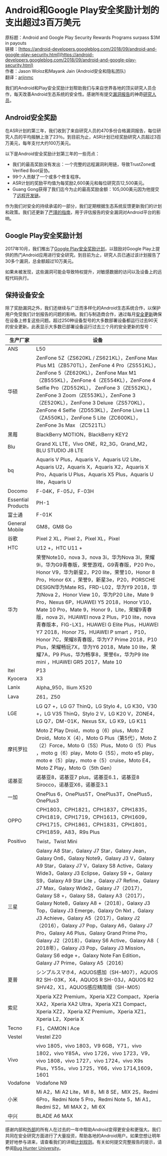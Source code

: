 # Android和Google Play安全奖励计划的支出超过3百万美元

原标题：Android and Google Play Security Rewards Programs surpass $3M in payouts  
链接：[https://android-developers.googleblog.com/2018/09/android-and-google-play-security.html](https://android-developers.googleblog.com/2018/09/android-and-google-play-security.html)  
作者：Jason Woloz和Mayank Jain (Android安全和隐私团队)  
翻译：[arjinmc](https://github.com/arjinmc)  

我们的Android和Play安全奖励计划帮助我们与来自世界各地的顶尖研究人员合作，每天改善Android生态系统的安全性。感谢所有提交[漏洞报告](https://source.android.com/security/overview/updates-resources#report-issues)的神奇[研究人员](https://source.android.com/security/overview/acknowledgements.html)。

## Android安全奖励

在ASR计划的第三年，我们收到了来自研究人员的470多份合格漏洞报告，每位研究人员的平均报酬上涨了23％。到目前为止，ASR计划已经奖励研究人员超过3百万美元，每年支付大约100万美元。

以下是Android安全奖励计划第三年的一些亮点：

* 我们的最高奖励没有发出：一个完整​​的远程漏洞利用链，导致TrustZone或Verified Boot妥协。
* 99个人贡献了一个或多个修复程序。
* ASR计划的奖励平均值为每奖励2,600美元和每位研究员12,500美元。
* Guang Gong获得了我们迄今为止的最高奖励金额：105,000美元因为他提交了[远程开发链](https://security.googleblog.com/2018/01/android-security-ecosystem-investments.html)。

作为我们对安全的持续承诺的一部分，我们定期根据生态系统反馈更新我们的计划和政策。我们还更新了[严瑾的指南](https://source.android.com/security/overview/updates-resources)，用于评估报告的安全漏洞对Android平台的影响。

## Google Play安全奖励计划

2017年10月，我们推出了[Google Play安全奖励计划](http://hackerone.com/googleplay)，以鼓励对Google Play上提供的热门Android应用进行安全研究。到目前为止，研究人员已通过该计划报告了30多个漏洞，总金额超过10万美元。

如果未被发现，这些漏洞可能会导致特权提升，对敏感数据的访问以及设备上的远程代码执行。

## 保持设备安全

除了奖励漏洞之外，我们还继续与广泛而多样化的Android生态系统合作，以保护用户免受我们计划报告的问题的影响。我们与制造商合作，通过每月[安全更新](https://source.android.com/security/bulletin/)确保在设备上修复这些问题。超过250种设备型号的大多数部署设备都运行过去90天的安全更新。此表显示大多数已部署设备运行过去三个月的安全更新的型号：

生产厂家	 | 设备
--- | ---
ANS	| L50
华硕	 | ZenFone 5Z（ZS620KL / ZS621KL），ZenFone Max Plus M1（ZB570TL），ZenFone 4 Pro（ZS551KL），ZenFone 5（ZE620KL），ZenFone Max M1（ZB555KL），ZenFone 4（ZE554KL），ZenFone 4 Selfie Pro（ZD552KL）， ZenFone 3（ZE552KL），ZenFone 3 Zoom（ZE553KL），ZenFone 3（ZE520KL），ZenFone 3 Deluxe（ZS570KL），ZenFone 4 Selfie（ZD553KL），ZenFone Live L1（ZA550KL），ZenFone 5 Lite（ZC600KL），ZenFone 3s Max （ZC521TL）
黑莓	| BlackBerry MOTION，BlackBerry KEY2
Blu | Grand XL LTE，Vivo ONE，R2_3G，Grand_M2，BLU STUDIO J8 LTE
bq | Aquaris V Plus，Aquaris V，Aquaris U2 Lite，Aquaris U2，Aquaris X，Aquaris X2，Aquaris X Pro，Aquaris U Plus，Aquaris X5 Plus，Aquaris U lite，Aquaris U
Docomo | F-04K，F-05J，F-03H
Essential Products | PH-1
富士通 | F-01K
General Mobile | GM8，GM8 Go
谷歌	| Pixel 2 XL，Pixel 2，Pixel XL，Pixel
HTC	| U12 +，HTC U11 +
华为	| 荣誉Note10，nova 3，nova 3i，华为Nova 3I，荣耀9i，华为G9青春版，荣誉游戏，G9青春版，P20 Pro，Honor V9，华为新星2，P20 lite，荣誉10，Honor 8 Pro，Honor 6X ，荣誉9，新星3e，P20，PORSCHE DESIGN华为Mate RS，FRD-L02，华为Y9 2018，华为Nova 2，Honor View 10，华为P20 Lite，Mate 9 Pro，Nexus 6P，HUAWEI Y5 2018，Honor V10，Mate 10 Pro，Mate 9，Honor 9，Lite，荣耀9青春版，nova 2i，HUAWEI nova 2 Plus，P10 lite，nova青春版本，FIG-LX1，HUAWEI G Elite Plus，HUAWEI Y7 2018，Honor 7S，HUAWEI P smart ，P10，Honor 7C，荣耀8青春版，华为Y7 Prime 2018，P10 Plus，荣耀畅玩7X，华为Y6 2018，Mate 10 lite，荣耀7A，P9 Plus，华为畅享8，荣誉6x，华为P9 lite mini ，HUAWEI GR5 2017，Mate 10
Itel | P13
Kyocera | X3
Lanix | Alpha_950，Ilium X520
Lava | Z61，Z50
LGE	| LG Q7 +，LG G7 ThinQ，LG Stylo 4，LG K30，V30 +，LG V35 ThinQ，Stylo 2 V，LG K20 V，ZONE4，LG Q7，DM-01K，Nexus 5X，LG K9，LG K11
摩托罗拉	| Moto Z Play Droid，moto g（6）plus，Moto Z Droid，Moto X（4），Moto G Plus（第5代），Moto Z（2）Force，Moto G（5S）Plus，Moto G（5）Plus ，moto g（6）play，Moto G（5S），moto e5 play，moto e（5）play，moto e（5）cruise，Moto E4，Moto Z Play，Moto G（5th Gen）
诺基亚 | 诺基亚8，诺基亚7 plus，诺基亚6.1，诺基亚8 Sirocco，诺基亚X6，诺基亚3.1
一加 | OnePlus 6，OnePlus5T，OnePlus3T，OnePlus5，OnePlus3
OPPO | CPH1803，CPH1821，CPH1837，CPH1835，CPH1819，CPH1719，CPH1613，CPH1609，CPH1715，CPH1861，CPH1831，CPH1801，CPH1859，A83，R9s Plus
Positivo | Twist，Twist Mini
三星	| Galaxy A8 Star，Galaxy J7 Star，Galaxy Jean，Galaxy On6，Galaxy Note9，Galaxy J3 V，Galaxy A9 Star，Galaxy J7 V，Galaxy S8 Active，Galaxy Wide3，Galaxy J3 Eclipse，Galaxy S9 +，Galaxy S9，Galaxy A9 Star Lite ，Galaxy J7 Refine，Galaxy J7 Max，Galaxy Wide2，Galaxy J7（2017），Galaxy S8 +，Galaxy S8，Galaxy A3（2017），Galaxy Note8，Galaxy A8 +（2018），Galaxy J3 Top，Galaxy J3 Emerge，Galaxy On Nxt ，Galaxy J3 Achieve，Galaxy A5（2017），Galaxy J2（2016），Galaxy J7 Pop，Galaxy A6，Galaxy J7 Pro，Galaxy A6 Plus，Galaxy Grand Prime Pro，Galaxy J2（2018），Galaxy S6 Active，Galaxy A8（ 2018年），Galaxy J3 Pop，Galaxy J3 Mission，Galaxy S6 edge +，Galaxy Note Fan Edition，Galaxy J7 Prime，Galaxy A5（2016）
夏普 | シンプルスマホ4，AQUOS感加（SH-M07），AQUOS R2 SH-03K，X4，AQUOS R SH-03J，AQUOS R2 SHV42，X1，AQUOS感应精简版（SH-M05）
索尼	| Xperia XZ2 Premium，Xperia XZ2 Compact，Xperia XA2，Xperia XA2 Ultra，Xperia XZ1 Compact，Xperia XZ2，Xperia XZ Premium，Xperia XZ1，Xperia L2，Xperia X
Tecno | F1，CAMON I Ace
Vestel | Vestel Z20
Vivo | vivo 1805，vivo 1803，V9 6GB，Y71，vivo 1802，vivo Y85A，vivo 1726，vivo 1723，V9，vivo 1808，vivo 1727，vivo 1724，vivo X9s Plus，Y55s，vivo 1725，Y66，vivo 1714,1609， 1601
Vodafone | Vodafone N9
小米 | Mi A2，Mi A2 Lite，MI 8，MI 8 SE，MIX 2S，Redmi 6Pro，Redmi Note 5 Pro，Redmi Note 5，Mi A1，Redmi S2，MI MAX 2，MI 6X
中兴	| BLADE A6 MAX

感谢内部和[外部](https://source.android.com/security/overview/acknowledgements)的所有人在过去的一年中帮助Android变得更安全和更强大。我们共同在安全研究方面进行了大量投资，帮助各地的Android用户。如果您想让明年更好地参与进来，请查看我们的详细[计划规则](https://www.google.com/about/appsecurity/android-rewards/)。有关如何提交完整报告的提示，请参阅[Bug Hunter University](https://sites.google.com/site/bughunteruniversity/improve/how-to-submit-an-android-platform-bug-report)。

